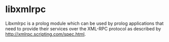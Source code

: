 # libxmlrpc
Libxmlrpc is a prolog module which can be used by prolog applications that need to provide their services
over the XML-RPC protocol as described by http://xmlrpc.scripting.com/spec.html.
